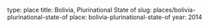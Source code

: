 type: place
title: Bolivia, Plurinational State of
slug: places/bolivia-plurinational-state-of
place: bolivia-plurinational-state-of
year: 2014
